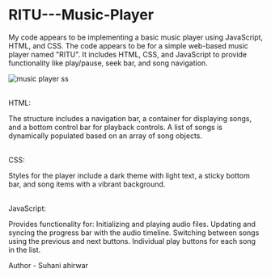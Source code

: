 # RITU---Music-Player
My code appears to be implementing a basic music player using JavaScript, HTML, and CSS.
The code appears to be for a simple web-based music player named "RITU".
It includes HTML, CSS, and JavaScript to provide functionality like play/pause, seek bar, and song navigation.

![music player ss](https://github.com/user-attachments/assets/f95e0d26-28dc-4200-8862-7755e8afc409)


<br>
HTML:

The structure includes a navigation bar, a container for displaying songs, and a bottom control bar for playback controls.
A list of songs is dynamically populated based on an array of song objects.

<br>
CSS:

Styles for the player include a dark theme with light text, a sticky bottom bar, and song items with a vibrant background.

<br>
JavaScript:

Provides functionality for:
Initializing and playing audio files.
Updating and syncing the progress bar with the audio timeline.
Switching between songs using the previous and next buttons.
Individual play buttons for each song in the list.
<br>

Author - Suhani ahirwar